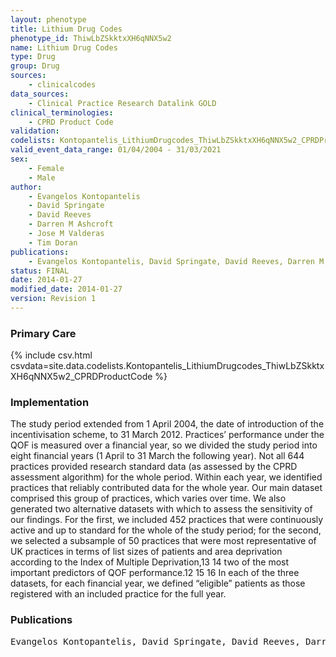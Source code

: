 ```yaml
---
layout: phenotype
title: Lithium Drug Codes
phenotype_id: ThiwLbZSkktxXH6qNNX5w2
name: Lithium Drug Codes
type: Drug
group: Drug
sources: 
    - clinicalcodes
data_sources:
    - Clinical Practice Research Datalink GOLD
clinical_terminologies:
    - CPRD Product Code    
validation:
codelists: Kontopantelis_LithiumDrugcodes_ThiwLbZSkktxXH6qNNX5w2_CPRDProductCode.csv
valid_event_data_range: 01/04/2004 - 31/03/2021
sex:
    - Female
    - Male
author:
    - Evangelos Kontopantelis
    - David Springate
    - David Reeves
    - Darren M Ashcroft
    - Jose M Valderas
    - Tim Doran
publications:
    - Evangelos Kontopantelis, David Springate, David Reeves, Darren M Ashcroft, Jose M Valderas, Tim Doran, Withdrawing performance indicators retrospective analysis of general practice performance under UK Quality and Outcomes Framework. BMJ, 348:g330, 2014.
status: FINAL
date: 2014-01-27
modified_date: 2014-01-27
version: Revision 1
---
```



### Primary Care

{% include csv.html csvdata=site.data.codelists.Kontopantelis_LithiumDrugcodes_ThiwLbZSkktxXH6qNNX5w2_CPRDProductCode %}

### Implementation

The study period extended from 1 April 2004, the date of introduction of the incentivisation scheme, to 31 March 2012. Practices’ performance under the QOF is measured over a financial year, so we divided the study period into eight financial years (1 April to 31 March the following year). Not all 644 practices provided research standard data (as assessed by the CPRD assessment algorithm) for the whole period. Within each year, we identified practices that reliably contributed data for the whole year. Our main dataset comprised this group of practices, which varies over time. We also generated two alternative datasets with which to assess the sensitivity of our findings. For the first, we included 452 practices that were continuously active and up to standard for the whole of the study period; for the second, we selected a subsample of 50 practices that were most representative of UK practices in terms of list sizes of patients and area deprivation according to the Index of Multiple Deprivation,13 14 two of the most important predictors of QOF performance.12 15 16 In each of the three datasets, for each financial year, we defined “eligible” patients as those registered with an included practice for the full year. 
 

### Publications

<pre>
Evangelos Kontopantelis, David Springate, David Reeves, Darren M Ashcroft, Jose M Valderas, Tim Doran, Withdrawing performance indicators: retrospective analysis of general practice performance under UK Quality and Outcomes Framework. BMJ, 348:g330, 2014.
</pre>
